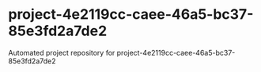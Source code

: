 # project-4e2119cc-caee-46a5-bc37-85e3fd2a7de2
Automated project repository for project-4e2119cc-caee-46a5-bc37-85e3fd2a7de2
